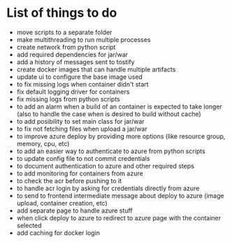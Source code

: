 # List of things to do

* move scripts to a separate folder
* make multithreading to run multiple processes
* create network from python script
* add required dependencies for jar/war
* add a history of messages sent to tostify
* create docker images that can handle multiple artifacts
* update ui to configure the base image used
* to fix missing logs when container didn't start
* fix default logging driver for containers
* fix missing logs from python scripts
* to add an alarm when a build of an container is expected to take longer (also to handle the case when is desired to build without cache)
* to add posibility to set main class for jar/war
* to fix not fetching files when upload a jar/war
* to improve azure deploy by providing more options (like resource group, memory, cpu, etc)
* to add an easier way to authenticate to azure from python scripts
* to update config file to not commit credentials
* to document authentication to azure and other required steps
* to add monitoring for containers from azure
* to check the acr before pushing to it
* to handle acr login by asking for credentials directly from azure
* to send to frontend intermediate message about deploy to azure (image upload, container creation, etc)
* add separate page to handle azure stuff
* when click deploy to azure to redirect to azure page with the container selected
* add caching for docker login